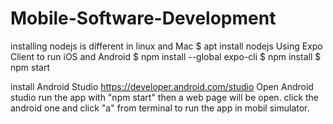 # Mobile-Software-Development

installing nodejs is different in linux and Mac
$ apt install nodejs
Using Expo Client to run iOS and Android
$ npm install --global expo-cli
$ npm install
$ npm start 

install Android Studio
https://developer.android.com/studio
Open Android studio 
run the app with "npm start" then a web page will be open. click the android one and click "a" from terminal to run the app in mobil simulator.
